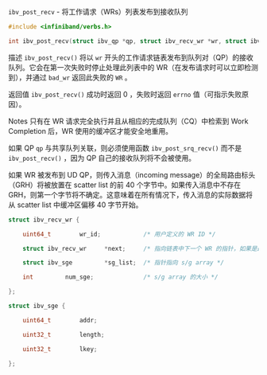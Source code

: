 `ibv_post_recv` - 将工作请求（WRs）列表发布到接收队列

```c
#include <infiniband/verbs.h>

int ibv_post_recv(struct ibv_qp *qp, struct ibv_recv_wr *wr, struct ibv_recv_wr **bad_wr);
```

描述
`ibv_post_recv()` 将以 `wr` 开头的工作请求链表发布到队列对（QP）的接收队列。它会在第一次失败时停止处理此列表中的 WR（在发布请求时可以立即检测到），并通过 `bad_wr` 返回此失败的 `WR` 。

返回值
`ibv_post_recv()` 成功时返回 0 ，失败时返回 `errno` 值（可指示失败原因）。

Notes
只有在 WR 请求完全执行并且从相应的完成队列（CQ）中检索到 Work Completion 后，WR 使用的缓冲区才能安全地重用。

如果 QP `qp` 与共享队列关联，则必须使用函数 `ibv_post_srq_recv()` 而不是 `ibv_post_recv()` ，因为 QP 自己的接收队列将不会被使用。

如果 WR 被发布到 UD QP，则传入消息（incoming message）的全局路由标头（GRH）将被放置在 scatter list 的前 40 个字节中。如果传入消息中不存在 GRH，则第一个字节将不确定。这意味着在所有情况下，传入消息的实际数据将从 scatter list 中缓冲区偏移 40 字节开始。

```c
struct ibv_recv_wr {

    uint64_t        wr_id;            /* 用户定义的 WR ID */

    struct ibv_recv_wr     *next;     /* 指向链表中下一个 WR 的指针，如果是最后一个WR，该值为 NULL */

    struct ibv_sge         *sg_list;  /* 指针指向 s/g array */

    int         num_sge;              /* s/g array 的大小 */

};
```

```c
struct ibv_sge {

    uint64_t        addr;

    uint32_t        length;

    uint32_t        lkey;

};
```